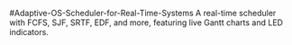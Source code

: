 #Adaptive-OS-Scheduler-for-Real-Time-Systems
A real-time scheduler with FCFS, SJF, SRTF, EDF, and more, featuring live Gantt charts and LED indicators.

